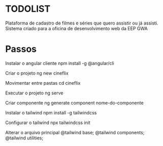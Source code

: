 # TODOLIST
Plataforma de cadastro de filmes e séries que quero assistir ou já assisti. Sistema criado para a oficina de desenvolvimento web da EEP GWA

# Passos

Instalar o angular cliente
npm install -g @angular/cli

Criar o projeto
ng new cineflix

Movimentar entre pastas
cd cineflix

Executar o projeto
ng serve

Criar componente
ng generate component nome-do-componente

Instalar o tailwind
npm install -g tailwindcss

Configurar o tailwind
npx tailwindcss init

Alterar o arquivo principal
@tailwind base;
@tailwind components;
@tailwind utilities;
